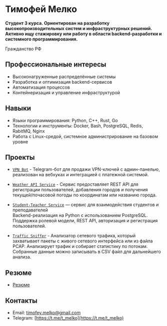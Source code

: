 # Тимофей Мелко

**Студент 3 курса. Ориентирован на разработку высокопроизводительных систем и инфраструктурных решений. Активно ищу стажировку или работу в области backend-разработки и системного программирования.**

Гражданство РФ

## Профессиональные интересы

- Высоконагруженные распределённые системы  
- Разработка и оптимизация backend-сервисов  
- Автоматизация процессов  
- Контейнеризация и управление инфраструктурой

## Навыки

- Языки программирования: Python, C++, Rust, Go
- Технологии и инструменты: Docker, Bash, PostgreSQL, Redis, RabitMQ, Nginx
- Работа с Linux-средой, системное администрирование на базовом уровне

## Проекты

- [`VPN Bot`](https://github.com/timamelko25/vless_bot/tree/webhook) - Telegram-бот для продажи VPN-ключей с админ-панелью, реализован на вебхуках и интеграцией с
платежной системой.

- [`Weather API Service`](https://github.com/timamelko25/Weather_API_Service) - Сервис предоставляет REST API для регистрации пользователей, добавления городов и получения
текущей/почасовой погоды по координатам или названию города.

- [`Student-Teacher Service`](https://github.com/egorliap/api_course_project) — сервис для взаимодействия студентов и преподавателей  
  Backend-реализация на Python с использованием PostgreSQL. Поддержка ролевой модели, REST API, авторизация и регистрация пользователей.

- [`Traffic Sniffer`](https://github.com/timamelko25/Traffic_Sniffer) - Анализатор сетевого трафика, который захватывает пакеты с живого сетевого интерфейса или из
файла PCAP. Анализирует трафик и собирает статистику по потокам. Собранные данные можно
записывать в CSV файл для дальнейшего анализа.

## Резюме

- [Резюме](https://github.com/timamelko25/timamelko25/blob/main/resume.pdf)

## Контакты

- Email: [timofey.melko@gmail.com](mailto:timofey.melko@gmail.com)  
- Telegram: [https://t.me/t_melko](https://t.me/t_melko)
